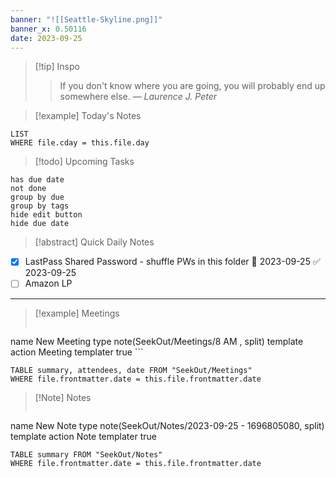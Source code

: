 ```yaml
---
banner: "![[Seattle-Skyline.png]]"
banner_x: 0.50116
date: 2023-09-25
---
```


> [!tip] Inspo
>> If you don't know where you are going, you will probably end up somewhere else.
> — <cite>Laurence J. Peter</cite>


> [!example] Today's Notes
```dataview
LIST
WHERE file.cday = this.file.day
```

> [!todo] Upcoming Tasks

```tasks
has due date
not done
group by due
group by tags
hide edit button
hide due date
```

> [!abstract] Quick Daily Notes


- [x] LastPass Shared Password - shuffle PWs in this folder 📅 2023-09-25 ✅ 2023-09-25
- [ ] Amazon LP

---

> [!example] Meetings
>  ```button
name New Meeting
type note(SeekOut/Meetings/8  AM , split) template
action Meeting
templater true ```

```dataview  
TABLE summary, attendees, date FROM "SeekOut/Meetings"  
WHERE file.frontmatter.date = this.file.frontmatter.date  
```

> [!Note]  Notes
> ```button
name New Note
type note(SeekOut/Notes/2023-09-25 - 1696805080, split) template
action Note
templater true
```dataview
TABLE summary FROM "SeekOut/Notes"  
WHERE file.frontmatter.date = this.file.frontmatter.date  
```

​